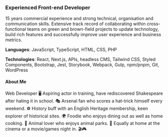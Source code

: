 ### Experienced Front-end Developer

15 years commercial experience and strong technical, organisation and communication skills. Extensive track record of collaborating within cross-functional teams on green and brown-field projects to update technology, build rich features and successfully improve user experience and business metrics.

**Languages**: JavaScript, TypeScript, HTML, CSS, PHP

**Technologies**: React, Next.js, APIs, headless CMS, Tailwind CSS, Styled Components, Bootstrap, Jest, Storybook, Webpack, Gulp, npm/pnpm, Git, WordPress

#### About Me

Web Developer 🖥️ Aspiring actor in training, have rediscovered Shakespeare after hating it in school. 🎭 Arsenal fan who scores a hat-trick himself every weekend. ⚽ History buff with an English Heritage membership, keen explorer of historical sites. 🌍 Foodie who enjoys dining out as well as home cooking. 🍝 Animal lover who enjoys animal parks. 🐾 Equally at home at the cinema or a movie/games night in. 🎬🎮
